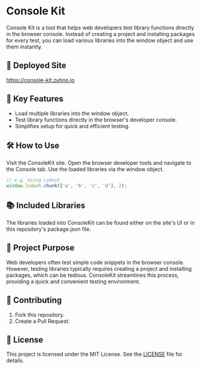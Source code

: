 # Console Kit
Console Kit is a tool that helps web developers test library functions directly in the browser console. Instead of creating a project and installing packages for every test, you can load various libraries into the window object and use them instantly.

## 🚀 Deployed Site
https://console-kit.zuhno.io

## 🎯 Key Features
- Load multiple libraries into the window object.
- Test library functions directly in the browser's developer console.
- Simplifies setup for quick and efficient testing.

## 🛠️ How to Use
Visit the ConsoleKit site.
Open the browser developer tools and navigate to the Console tab.
Use the loaded libraries via the window object.

```javascript
// e.g. Using Lodash
window.lodash.chunk(['a', 'b', 'c', 'd'], 2);
```

## 📚 Included Libraries
The libraries loaded into ConsoleKit can be found either on the site's UI or in this repository's package.json file.

## 🧩 Project Purpose
Web developers often test simple code snippets in the browser console. However, testing libraries typically requires creating a project and installing packages, which can be tedious. ConsoleKit streamlines this process, providing a quick and convenient testing environment.

## 🤝 Contributing
1. Fork this repository.
2. Create a Pull Request.
   
## 📄 License
This project is licensed under the MIT License. See the [LICENSE](https://github.com/zuhno/console-kit/blob/main/LICENSE) file for details.

